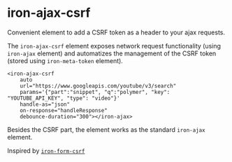 # iron-ajax-csrf

Convenient element to add a CSRF token as a header to your ajax requests.

The `iron-ajax-csrf` element exposes network request functionality (using `iron-ajax` element)
and automatizes the management of the CSRF token (stored using `iron-meta-token` element).

    <iron-ajax-csrf
        auto
        url="https://www.googleapis.com/youtube/v3/search"
        params='{"part":"snippet", "q":"polymer", "key": "YOUTUBE_API_KEY", "type": "video"}'
        handle-as="json"
        on-response="handleResponse"
        debounce-duration="300"></iron-ajax>
        
Besides the CSRF part, the element works as the standard `iron-ajax` element.

Inspired by [`iron-form-csrf`](https://github.com/Zecat/iron-form-csrf)